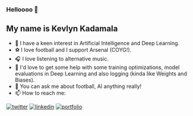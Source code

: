 ### Helloooo 👋

My name is Kevlyn Kadamala
-

- 🔭  I have a keen interest in Artificial Intelligence and Deep Learning.
- ⚽️  I love football and I support Arsenal (COYG!).
- 🎧  I love listening to alternative music.
- 🤔  I'd love to get some help with some training optimizations, model evaluations in Deep Learning and also logging (kinda like Weights and Biases).
- 💬  You can ask me about football, AI anything really!
- 📫  How to reach me:

[1]: https://twitter.com/kad99kev
[2]: https://www.linkedin.com/in/kevlyn-kadamala/
[3]: https://kad99kev.github.io

 [![twitter](https://img.icons8.com/bubbles/50/000000/twitter.png)][1]
 [![linkedin](https://img.icons8.com/bubbles/50/000000/linkedin.png)][2]
 [![portfolio](https://img.icons8.com/bubbles/50/000000/link.png)][3]
